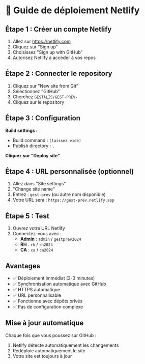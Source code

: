 # 🚀 Guide de déploiement Netlify

## Étape 1 : Créer un compte Netlify

1. Allez sur https://netlify.com
2. Cliquez sur "Sign up"
3. Choisissez "Sign up with GitHub"
4. Autorisez Netlify à accéder à vos repos

## Étape 2 : Connecter le repository

1. Cliquez sur "New site from Git"
2. Sélectionnez "GitHub"
3. Cherchez `GESTALIS/GEST-PREV-`
4. Cliquez sur le repository

## Étape 3 : Configuration

**Build settings :**
- Build command : `(laissez vide)`
- Publish directory : `.`

**Cliquez sur "Deploy site"**

## Étape 4 : URL personnalisée (optionnel)

1. Allez dans "Site settings"
2. "Change site name"
3. Entrez : `gest-prev` (ou autre nom disponible)
4. Votre URL sera : `https://gest-prev.netlify.app`

## Étape 5 : Test

1. Ouvrez votre URL Netlify
2. Connectez-vous avec :
   - **Admin** : `admin` / `gestprev2024`
   - **RH** : `rh` / `rh2024`
   - **CA** : `ca` / `ca2024`

## Avantages

- ✅ Déploiement immédiat (2-3 minutes)
- ✅ Synchronisation automatique avec GitHub
- ✅ HTTPS automatique
- ✅ URL personnalisable
- ✅ Fonctionne avec dépôts privés
- ✅ Pas de configuration complexe

## Mise à jour automatique

Chaque fois que vous poussez sur GitHub :
1. Netlify détecte automatiquement les changements
2. Redéploie automatiquement le site
3. Votre site est toujours à jour 